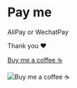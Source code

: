 # Pay me

AliPay or WechatPay 

Thank you ❤️

[Buy me a coffee ☕️](https://no-ane.github.io/pay-me/index.html)

![Buy me a coffee ☕️](https://s2.ax1x.com/2019/05/15/Eozprt.png)

